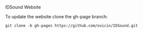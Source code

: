 IDSound Website

To update the website clone the gh-page branch:
```
git clone -b gh-pages https://github.com/ovicin/IDSound.git
```